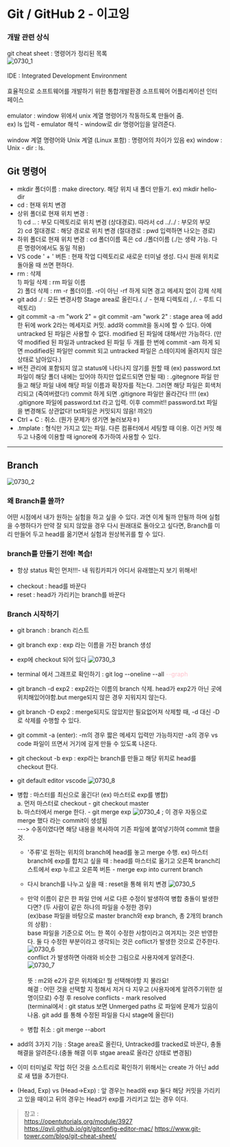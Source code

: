 # Git / GitHub 2 - 이고잉

### 개발 관련 상식
git cheat sheet : 명령어가 정리된 목록 <br>
![0730_1](./0730_1.PNG)<br><br>
IDE : Integrated Development Environment <br><br>
효율적으로 소프트웨어를 개발하기 위한 통합개발환경 소프트웨어 어플리케이션 인터페이스<br><br>
emulator : window 위에서 unix 계열 명령어가 작동하도록 만들어 줌. <br>ex) ls 입력 - emulator 해석 - window로 dir 명령어임을 알려준다.<br><br>
window 계열 명령어와 Unix 계열 (Linux 포함) : 명령어의 차이가 있음 ex) window : Unix - dir : ls. <br>

## Git 명령어
* mkdir 폴더이름 : make directory. 해당 위치 내 폴더 만들기. ex) mkdir hello-dir
* cd : 현재 위치 변경
* 상위 폴더로 현재 위치 변경 : <br> 1) cd .. : 부모 디렉토리로 위치 변경 (상대경로). 따라서 cd ../../ : 부모의 부모 <br> 2) cd 절대경로 : 해당 경로로 위치 변경 (절대경로 : pwd 입력하면 나오는 경로)
* 하위 폴더로 현재 위치 변경 : cd 폴더이름 혹은 cd ./폴더이름 (./는 생략 가능. 다른 명령어에서도 동일 적용)
* VS code ' + ' 버튼 : 현재 작업 디렉토리로 새로운 터미널 생성. 다시 원래 위치로 돌아올 때 쓰면 편하다.
* rm : 삭제<br> 1) 파일 삭제 : rm 파일 이름 <br> 2) 폴더 삭제 : rm -r 폴더이름. -r이 아닌 -rf 하게 되면 경고 메세지 없이 강제 삭제
* git add ./ : 모든 변경사항 Stage area로 올린다.(
./ - 현재 디렉토리 , /. - 루트 디렉토리)
* git commit -a -m "work 2" = git commit -am "work 2" : stage area 에 add한 뒤에 work 2라는 메세지로 커밋. add와 commit을 동시에 할 수 있다. 아예 untracked 된 파일은 사용할 수 없다. modified 된 파일에 대해서만 가능하다. (만약 modified 된 파일과 untracked 된 파일 두 개를 한 번에 commit -am 하게 되면 modified된 파일만 commit 되고 untracked 파일은 스테이지에 올려지지 않은 상태로 남아있다.)
* 버전 관리에 포함되지 않고 status에 나타나지 않기를 원할 때 (ex) password.txt 파일이 해당 폴더 내에는 있어야 하지만 업로드되면 안될 때) : .gitegnore 파일 만들고 해당 파일 내에 해당 파일 이름과 확장자를 적는다. 그러면 해당 파일은 회색처리되고 (죽여버렸다!) commit 하게 되면 .gitignore 파일만 올라간다 !!!! (ex) .gitignore 파일에 password.txt 라고 입력. 이후 commit!! password.txt 파일을 변경해도 상관없다! txt파일은 커밋되지 않음! 꺄오!)
* Ctrl + C : 취소. (뭔가 문제가 생기면 눌러보자ㅎ)
* .tmplate : 형식만 가지고 있는 파일. 다른 컴퓨터에서 세팅할 때 이용. 이건 커밋 해두고 나중에 이용할 때 ignore에 추가하여 사용할 수 있다.
<hr>

## Branch

![0730_2](./0730_2.png)

### 왜 Branch를 쓸까?
어떤 시점에서 내가 원하는 실험을 하고 싶을 수 있다. 과연 이게 될까 안될까 하며 실험을 수행하다가 만약 잘 되지 않았을 경우 다시 원래대로 돌아오고 싶다면, Branch를 미리 만들어 두고 head를 옮기면서 실험과 원상복귀를 할 수 있다.

### branch를 만들기 전에! 복습! <br>
* 항상 status 확인 먼저!!!- 내 워킹카피가 어디서 유래했는지 보기 위해서!<br><br>
* checkout : head를 바꾼다
* reset : head가 가리키는 branch를 바꾼다

### Branch 시작하기

* git branch : branch 리스트
* git branch exp : exp 라는 이름을 가진 branch 생성
* exp에 checkout 되어 있다 ![0730_3](./0730_3.PNG)
* terminal 에서 그래프로 확인하기 : git log --oneline --all  <span style="color:pink">--graph</span>
* git branch -d exp2 : exp2라는 이름의 branch 삭제. head가 exp2가 아닌 곳에 위치해있어야함.but merge되지 않은 경우 지워지지 않는다.
* git branch -D exp2 : merge되지도 않았지만 필요없어져 삭제할 때, -d 대신 -D로 삭제를 수행할 수 있다.

* git commit -a (enter): -m의 경우 짧은 메세지 입력만 가능하지만 -a의 경우 vs code 파일이 뜨면서 거기에 길게 만들 수 있도록 나온다.
* git checkout -b exp : exp라는 branch를 만들고 해당 위치로 head를 checkout 한다.

* git default editor vscode ![0730_8](./0730_8.PNG)
* 병합 : 마스터를 최신으로 옮긴다! (ex) 마스터로 exp를 병합)<br> a. 먼저 마스터로 checkout - git checkout master<br> b. 마스터에서 merge 한다. - git merge exp ![0730_4](./0730_4.PNG)
; 이 경우 자동으로 merge 했다 라는 commit이 생성됨<br>
---> 수동이였다면 해당 내용을 복사하여 기존 파일에 붙여넣기하여 commit 했을 것. 
    * '주류'로 원하는 위치의 branch에 head를 놓고 merge 수행. ex) 마스터 branch에 exp를 합치고 싶을 때 : head를 마스터로 옮기고 오른쪽 branch리스트에서 exp 누르고 오른쪽 버튼 - merge exp into current branch
    * 다시 branch를 나누고 싶을 때 : reset을 통해 위치 변경 ![0730_5](./0730_5.PNG)
    * 만약 이름이 같은 한 파일 안에 서로 다른 수정이 발생하여 병합 충돌이 발생한다면? (두 사람이 같은 하나의 파일을 수정한 경우) <br> (ex)base 파일을 바탕으로 master branch와 exp branch, 총 2개의 branch의 상황) : <br> base 파일을 기준으로 어느 한 쪽이 수정한 사항이라고 여겨지는 것은 반영한다. 둘 다 수정한 부분이라고 생각되는 것은 coflict가 발생한 것으로 간주한다. ![0730_6](./0730_6.PNG) <br> conflict 가 발생하면 아래와 비슷한 그림으로 사용자에게 알려준다.<br> ![0730_7](./0730_7.PNG) <br><br> 뜻 : m2와 e2가 같은 위치예요! 뭘 선택해야할 지 몰라요! <br>
    해결 : 어떤 것을 선택할 지 정해서 저거 다 지우고 (사용자에게 알려주기위한 설명이므로) 수정 후 resolve conflicts - mark resolved<br>(terminal에서 : git status 보면 Unmerged paths 로 파일에 문제가 있음이 나옴. git add 를 통해 수정된 파일을 다시 stage에 올린다)


    * 병합 취소 : git merge --abort

* add의 3가지 기능 : Stage area로 올린다, Untracked를 tracked로 바꾼다, 충돌 해결을 알려준다.(충돌 해결 이후 stgae area로 올라간 상태로 변경됨)

* 이미 터미널로 작업 하던 것을 소스트리로 확인하기 위해서는 create 가 아닌 add 로 새 탭을 추가한다.

* (Head, Exp) vs (Head->Exp) : 앞 경우는 head와 exp 둘다 해당 커밋을 가리키고 있을 때이고 뒤의 경우는 Head가 exp를 가리키고 있는 경우 이다.

> 참고 : <br>
https://opentutorials.org/module/3927 
https://qvil.github.io/git/gitconfig-editor-mac/
https://www.git-tower.com/blog/git-cheat-sheet/
